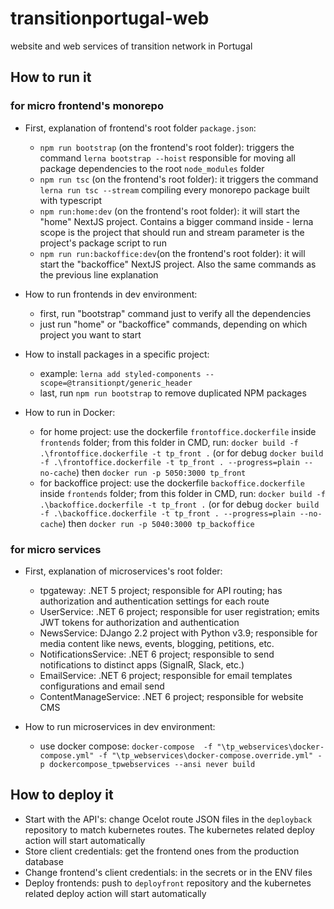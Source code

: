# transitionportugal-web
website and web services of transition network in Portugal


## How to run it
### for micro frontend's monorepo
- First, explanation of frontend's root folder `package.json`:
	- `npm run bootstrap` (on the frontend's root folder): triggers the command `lerna bootstrap --hoist` responsible for moving all package dependencies to the root `node_modules` folder
	- `npm run tsc` (on the frontend's root folder): it triggers the command `lerna run tsc --stream` compiling every monorepo package built with typescript
	- `npm run:home:dev` (on the frontend's root folder): it will start the "home" NextJS project. Contains a bigger command inside - lerna scope is the project that should run and stream parameter is the project's package script to run
	- `npm run run:backoffice:dev`(on the frontend's root folder): it will start the "backoffice" NextJS project. Also the same commands as the previous line explanation
	
- How to run frontends in dev environment:
	- first, run "bootstrap" command just to verify all the dependencies
	- just run "home" or "backoffice" commands, depending on which project you want to start
	
- How to install packages in a specific project:
	- example: `lerna add styled-components --scope=@transitionpt/generic_header`
	- last, run `npm run bootstrap` to remove duplicated NPM packages
	
- How to run in Docker:
	- for home project: use the dockerfile `frontoffice.dockerfile` inside `frontends` folder; from this folder in CMD, run: `docker build -f .\frontoffice.dockerfile -t tp_front .` (or for debug `docker build -f .\frontoffice.dockerfile -t tp_front . --progress=plain --no-cache`) then `docker run -p 5050:3000 tp_front`
	- for backoffice project: use the dockerfile `backoffice.dockerfile` inside `frontends` folder; from this folder in CMD, run: `docker build -f .\backoffice.dockerfile -t tp_front .` (or for debug `docker build -f .\backoffice.dockerfile -t tp_front . --progress=plain --no-cache`) then `docker run -p 5040:3000 tp_backoffice`

### for micro services
- First, explanation of microservices's root folder:
	- tpgateway: .NET 5 project; responsible for API routing; has authorization and authentication settings for each route
	- UserService: .NET 6 project; responsible for user registration; emits JWT tokens for authorization and authentication
	- NewsService: DJango 2.2 project with Python v3.9; responsible for media content like news, events, blogging, petitions, etc.
	- NotificationsService: .NET 6 project; responsible to send notifications to distinct apps (SignalR, Slack, etc.)
	- EmailService: .NET 6 project; responsible for email templates configurations and email send
	- ContentManageService: .NET 6 project; responsible for website CMS
	
- How to run microservices in dev environment:
	- use docker compose: `docker-compose  -f "\tp_webservices\docker-compose.yml" -f "\tp_webservices\docker-compose.override.yml" -p dockercompose_tpwebservices --ansi never build`

## How to deploy it
- Start with the API's: change Ocelot route JSON files in the `deployback` repository to match kubernetes routes. The kubernetes related deploy action will start automatically
- Store client credentials: get the frontend ones from the production database
- Change frontend's client credentials: in the secrets or in the ENV files
- Deploy frontends: push to `deployfront` repository and the kubernetes related deploy action will start automatically
